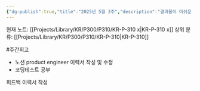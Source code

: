 ```yaml
---
{"dg-publish":true,"title":"2025년 5월 3주","description":"결과물이 아쉬운 한 주","permalink":"/projects/library/kr/p300/p310/kr-p-310-x/","dgPassFrontmatter":true,"noteIcon":"0","created":"2025-05-26T10:38:46.369+09:00","updated":"2025-05-26T16:28:53.694+09:00"}
---
```


현재 노트: [[Projects/Library/KR/P300/P310/KR-P-310 x\|KR-P-310 x]] 
상위 분류: [[Projects/Library/KR/P300/P310/KR-P-310\|KR-P-310]] 

#주간회고 

- 노션 product engineer 이력서 작성 및 수정
- 코딩테스트 공부


피드백
이력서 작성


